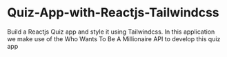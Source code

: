# Quiz-App-with-Reactjs-Tailwindcss
Build a Reactjs Quiz app and style it using Tailwindcss. In this application we make use of the Who Wants To Be A Millionaire API to develop this quiz app
